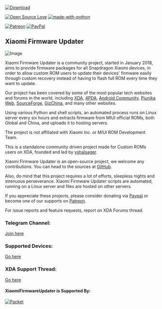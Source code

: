 [![Download](https://img.shields.io/badge/Downloads-Here-orange.svg)](https://xiaomifirmwareupdater.com)

[![Open Source Love](https://badges.frapsoft.com/os/v1/open-source.png?v=103)](https://github.com/ellerbrock/open-source-badges/)
[![made-with-python](https://img.shields.io/badge/Made%20with-Python-1f425f.svg)](https://www.python.org/)

[![Patreon](https://img.shields.io/badge/Patreon-Donate-red.svg)](https://www.patreon.com/XiaomiFirmwareUpdater)
[![PayPal](https://img.shields.io/badge/PayPal-Donate-blue.svg)](http://paypal.me/yshalsager)


## Xiaomi Firmware Updater
![Image](https://github.com/XiaomiFirmwareUpdater/xiaomifirmwareupdater.github.io/raw/master/images/xfu.png)

Xiaomi Firmware Updater is a community project, started in January 2018, aims to provide firmware packages for all Snapdragon Xiaomi devices, in order to allow custom ROM users to update their devices' firmware easily through custom recovery instead of having to flash full ROM every time they want to update.

Our project has been covered by some of the most popular tech websites and forums in the world, including [XDA](https://www.xda-developers.com/xiaomi-firmware-updater-tool-miui-roms/), [4PDA](https://4pda.ru/2018/01/31/349457/), [Android Community](https://androidcommunity.com/xiaomi-firmware-updater-provides-updated-firmware-for-most-xiaomi-devices-20180130/), [Piunika Web](https://piunikaweb.com/2019/01/16/xiaomi-user-waiting-for-updates-this-new-site-will-help/), [SourceForge](https://sourceforge.net/blog/projects-week-november-5-2018/), [GizChina](https://en.gizchina.it/2018/01/xiaomi-firmware-updater-help-custom-rom/), and many other websites.

Using various Python and shell scripts, an automated process runs on Linux server every six hours and extracts firmware from MIUI official ROMs, both Global and China, and uploads it to hosting servers.

The project is not affiliated with Xiaomi Inc. or MIUI ROM Development Team.

This is a standalone community driven project made for Custom ROMs users on XDA, founded and led by [yshalsager](https://github.com/yshalsager).

Xiaomi Firmware Updater is an open-source project, we welcome any contributions. You can head to the sources at [GitHub](https://github.com/XiaomiFirmwareUpdater).

Also, do mind that this project requires a lot of efforts, sleepless nights and strenuous perseverance. Xiaomi Firmware Updater scripts are automated, running on a Linux server and files are hosted on other servers.

If you appreciate these projects, please consider donating via [Paypal](http://paypal.me/yshalsager) or become one of our supports on [Patreon](https://www.patreon.com/XiaomiFirmwareUpdater).

For issue reports and feature requests, report on XDA Forums thread.

### Telegram Channel:
[Join here](https://t.me/XiaomiFirmwareUpdater)

### Supported Devices:
[Go here](https://xiaomifirmwareupdater.com/supported/firmware/)

### XDA Support Thread:
[Go here](https://forum.xda-developers.com/android/software-hacking/devices-xiaomi-firmware-updater-t3741446)

#### XiaomiFirmwareUpdater is Supported By:
[![Packet](https://raw.githubusercontent.com/XiaomiFirmwareUpdater/xiaomifirmwareupdater.github.io/master/images/Packet_logo_sm.png)](https://www.packet.net)
